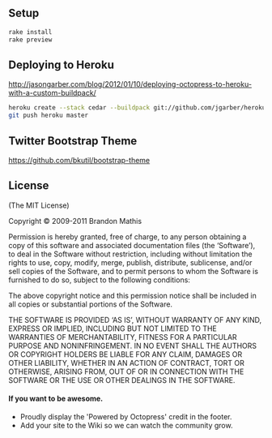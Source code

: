 ## Setup

``` bash
rake install
rake preview
```


## Deploying to Heroku

http://jasongarber.com/blog/2012/01/10/deploying-octopress-to-heroku-with-a-custom-buildpack/

``` bash
heroku create --stack cedar --buildpack git://github.com/jgarber/heroku-buildpack-ruby-octopress.git
git push heroku master
```


## Twitter Bootstrap Theme

https://github.com/bkutil/bootstrap-theme

## License
(The MIT License)

Copyright © 2009-2011 Brandon Mathis

Permission is hereby granted, free of charge, to any person obtaining a copy of this software and associated documentation files (the ‘Software’), to deal in the Software without restriction, including without limitation the rights to use, copy, modify, merge, publish, distribute, sublicense, and/or sell copies of the Software, and to permit persons to whom the Software is furnished to do so, subject to the following conditions:

The above copyright notice and this permission notice shall be included in all copies or substantial portions of the Software.

THE SOFTWARE IS PROVIDED ‘AS IS’, WITHOUT WARRANTY OF ANY KIND, EXPRESS OR IMPLIED, INCLUDING BUT NOT LIMITED TO THE WARRANTIES OF MERCHANTABILITY, FITNESS FOR A PARTICULAR PURPOSE AND NONINFRINGEMENT. IN NO EVENT SHALL THE AUTHORS OR COPYRIGHT HOLDERS BE LIABLE FOR ANY CLAIM, DAMAGES OR OTHER LIABILITY, WHETHER IN AN ACTION OF CONTRACT, TORT OR OTHERWISE, ARISING FROM, OUT OF OR IN CONNECTION WITH THE SOFTWARE OR THE USE OR OTHER DEALINGS IN THE SOFTWARE.


#### If you want to be awesome.
- Proudly display the 'Powered by Octopress' credit in the footer.
- Add your site to the Wiki so we can watch the community grow.

